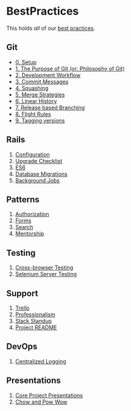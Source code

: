 BestPractices
=============

This holds *all* of our [best practices](about.md).

## Git

- [0. Setup](git/setup.md)
- [1. The Purpose of Git (or: Philosophy of Git)](git/purpose-of-git.md)
- [2. Development Workflow](git/development-workflow.md)
- [3. Commit Messages](git/commit-messages.md)
- [4. Squashing](git/squashing.md)
- [5. Merge Strategies](git/merge-strategies.md)
- [6. Linear History](git/linear-history.md)
- [7. Release based Branching](git/release-branching.md)
- [8. Flight Rules](https://github.com/k88hudson/git-flight-rules)
- [9. Tagging versions](git/tagging-versions.md)

## Rails

1. [Configuration](rails/configuration.md)
2. [Upgrade Checklist](rails/upgrade-checklist.md)
3. [ES6](rails/es6.md)
4. [Database Migrations](rails/database-migrations.md)
5. [Background Jobs](rails/background_jobs.md)

## Patterns

1. [Authorization](patterns/authorization.md)
2. [Forms](patterns/forms.md)
3. [Search](patterns/search.md)
4. [Mentorship](patterns/mentorship/overview.md)

## Testing

1. [Cross-browser Testing](testing/cross_browser_test.md)
2. [Selenium Server Testing](testing/selenium_server.md)

## Support

1. [Trello](support/using_trello_for_support.md)
2. [Professionalism](support/professionalism.md)
3. [Slack Standup](support/slack_standup.md)
4. [Project README](support/project_readme.md)

## DevOps

1. [Centralized Logging](devops/centralized_logging.md)

## Presentations

1. [Core Project Presentations](presentations/core_presentation.md)
2. [Chow and Pow Wow](presentations/chow_and_pow_wow.md)
